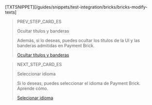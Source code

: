 [TXTSNIPPET][/guides/snippets/test-integration/bricks/bricks-modify-texts]

> PREV_STEP_CARD_ES
>
> Ocultar títulos y banderas
>
> Además, si lo deseas, puedes ocultar los títulos de la UI y las banderas admitidas en Payment Brick.
>
> [Ocultar títulos y banderas](/developers/es/docs/checkout-bricks/payment-brick/additional-customization/hide-title-and-flags)

> NEXT_STEP_CARD_ES
>
> Seleccionar idioma
>
> Si lo deseas, puedes seleccionar el idioma de Payment Brick. Aprende cómo.
>
> [Selecionar idioma](/developers/es/docs/checkout-bricks/payment-brick/additional-customization/select-language)